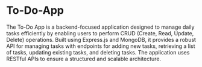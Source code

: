 # To-Do-App

The To-Do App is a backend-focused application designed to manage daily tasks efficiently by enabling users to perform CRUD (Create, Read, Update, Delete) operations. Built using Express.js and MongoDB, it provides a robust API for managing tasks with endpoints for adding new tasks, retrieving a list of tasks, updating existing tasks, and deleting tasks. The application uses RESTful APIs to ensure a structured and scalable architecture.
